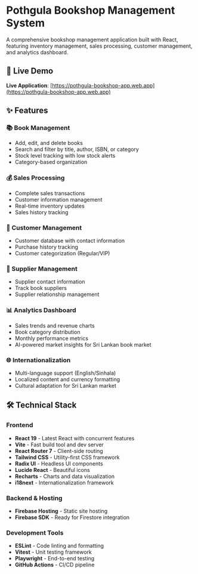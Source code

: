 # Pothgula Bookshop Management System

A comprehensive bookshop management application built with React, featuring inventory management, sales processing, customer management, and analytics dashboard.

## 🌟 Live Demo

**Live Application**: [https://pothgula-bookshop-app.web.app](https://pothgula-bookshop-app.web.app)

## ✨ Features

### 📚 Book Management
- Add, edit, and delete books
- Search and filter by title, author, ISBN, or category
- Stock level tracking with low stock alerts
- Category-based organization

### 💰 Sales Processing
- Complete sales transactions
- Customer information management
- Real-time inventory updates
- Sales history tracking

### 👥 Customer Management
- Customer database with contact information
- Purchase history tracking
- Customer categorization (Regular/VIP)

### 🏪 Supplier Management
- Supplier contact information
- Track book suppliers
- Supplier relationship management

### 📊 Analytics Dashboard
- Sales trends and revenue charts
- Book category distribution
- Monthly performance metrics
- AI-powered market insights for Sri Lankan book market

### 🌐 Internationalization
- Multi-language support (English/Sinhala)
- Localized content and currency formatting
- Cultural adaptation for Sri Lankan market

## 🛠️ Technical Stack

### Frontend
- **React 19** - Latest React with concurrent features
- **Vite** - Fast build tool and dev server
- **React Router 7** - Client-side routing
- **Tailwind CSS** - Utility-first CSS framework
- **Radix UI** - Headless UI components
- **Lucide React** - Beautiful icons
- **Recharts** - Charts and data visualization
- **i18next** - Internationalization framework

### Backend & Hosting
- **Firebase Hosting** - Static site hosting
- **Firebase SDK** - Ready for Firestore integration

### Development Tools
- **ESLint** - Code linting and formatting
- **Vitest** - Unit testing framework
- **Playwright** - End-to-end testing
- **GitHub Actions** - CI/CD pipeline
